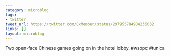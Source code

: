 ```yaml
---
category: microblog
tags:
- twitter
tweet_url: https://twitter.com/ExMember/status/297955784984236032
links: []
layout: microblog
---
```

Two open-face Chinese games going on in the hotel lobby. #wsopc #tunica
